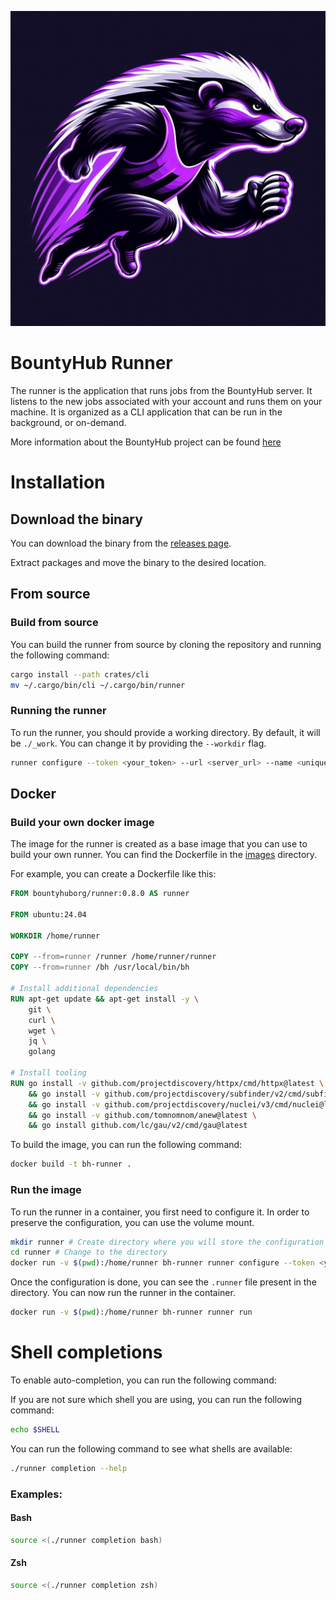 ![Runner Logo](./assets/logo.jpeg)

# BountyHub Runner

The runner is the application that runs jobs from the BountyHub server. It listens to the new jobs associated with your account
and runs them on your machine. It is organized as a CLI application that can be run in the background, or on-demand.

More information about the BountyHub project can be found [here](https://docs.bountyhub.org/runner)

# Installation

## Download the binary

You can download the binary from the [releases page](https://github.com/bountyhub-org/runner/releases).

Extract packages and move the binary to the desired location.


## From source

### Build from source

You can build the runner from source by cloning the repository and running the following command:

```bash
cargo install --path crates/cli
mv ~/.cargo/bin/cli ~/.cargo/bin/runner
```

### Running the runner

To run the runner, you should provide a working directory. By default, it will be `./_work`. You can change it by providing the `--workdir` flag.

```bash
runner configure --token <your_token> --url <server_url> --name <unique_name> --workdir /path/to/workdir
```

## Docker

### Build your own docker image

The image for the runner is created as a base image that you can use to build your own runner. You can find the Dockerfile in the [images](./images) directory.

For example, you can create a Dockerfile like this:

```Dockerfile
FROM bountyhuborg/runner:0.8.0 AS runner

FROM ubuntu:24.04

WORKDIR /home/runner

COPY --from=runner /runner /home/runner/runner
COPY --from=runner /bh /usr/local/bin/bh

# Install additional dependencies
RUN apt-get update && apt-get install -y \
    git \
    curl \
    wget \
    jq \
    golang

# Install tooling
RUN go install -v github.com/projectdiscovery/httpx/cmd/httpx@latest \
    && go install -v github.com/projectdiscovery/subfinder/v2/cmd/subfinder@latest \
    && go install -v github.com/projectdiscovery/nuclei/v3/cmd/nuclei@latest \
    && go install -v github.com/tomnomnom/anew@latest \
    && go install github.com/lc/gau/v2/cmd/gau@latest
```

To build the image, you can run the following command:

```bash
docker build -t bh-runner .
```

### Run the image

To run the runner in a container, you first need to configure it. In order to preserve the configuration, you can use the volume mount.

```bash
mkdir runner # Create directory where you will store the configuration
cd runner # Change to the directory
docker run -v $(pwd):/home/runner bh-runner runner configure --token <your_token> --url <server_url> --name <unique_name> --workdir /home/runner
```

Once the configuration is done, you can see the `.runner` file present in the directory. You can now run the runner in the container.

```bash
docker run -v $(pwd):/home/runner bh-runner runner run
```

# Shell completions


To enable auto-completion, you can run the following command:

If you are not sure which shell you are using, you can run the following command:

```bash
echo $SHELL
```

You can run the following command to see what shells are available:

```bash
./runner completion --help
```

### Examples:

#### Bash

```bash
source <(./runner completion bash)
```

#### Zsh
```bash
source <(./runner completion zsh)
```

